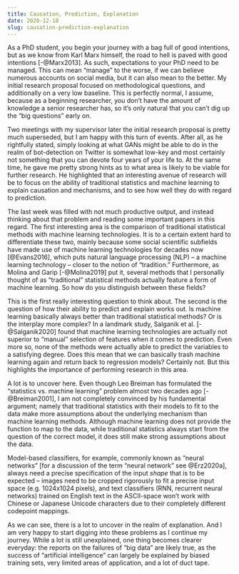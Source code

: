```yaml
---
title: Causation, Prediction, Explanation
date: 2020-12-18
slug: causation-prediction-explanation
---
```


As a PhD student, you begin your journey with a bag full of good intentions, but as we know from Karl Marx himself, the road to hell is paved with good intentions [-@Marx2013]. As such, expectations to your PhD need to be managed. This can mean “manage” to the worse, if we can believe numerous accounts on social media, but it can also mean to the better. My initial research proposal focused on methodological questions, and additionally on a very low baseline. This is perfectly normal, I assume, because as a beginning researcher, you don’t have the amount of knowledge a senior researcher has, so it’s only natural that you can’t dig up the “big questions” early on.

Two meetings with my supervisor later the initial research proposal is pretty much superseded, but I am happy with this turn of events. After all, as he rightfully stated, simply looking at what GANs might be able to do in the realm of bot-detection on Twitter is somewhat low-key and most certainly not something that you can devote four years of your life to. At the same time, he gave me pretty strong hints as to what area is likely to be viable for further research. He highlighted that an interesting avenue of research will be to focus on the ability of traditional statistics and machine learning to explain causation and mechanisms, and to see how well they do with regard to prediction.

The last week was filled with not much productive output, and instead thinking about that problem and reading some important papers in this regard. The first interesting area is the comparison of traditional statistical methods with machine learning technologies. It is to a certain extent hard to differentiate these two, mainly because some social scientific subfields have made use of machine learning technologies for decades now [@Evans2016], which puts natural language processing (NLP) – a machine learning technology – closer to the notion of “tradition.” Furthermore, as Molina and Garip [-@Molina2019] put it, several methods that I personally thought of as “traditional” statistical methods actually feature a form of machine learning. So how do you distinguish between these fields?

This is the first really interesting question to think about. The second is the question of how their ability to predict and explain works out. Is machine learning basically always better than traditional statistical methods? Or is the interplay more complex? In a landmark study, Salganik et al. [-@Salganik2020] found that machine learning technologies are actually not superior to “manual” selection of features when it comes to prediction. Even more so, none of the methods were actually able to predict the variables to a satisfying degree. Does this mean that we can basically trash machine learning again and return back to regression models? Certainly not. But this highlights the importance of performing research in this area.

A lot is to uncover here. Even though Leo Breiman has formulated the “statistics vs. machine learning” problem almost two decades ago [-@Breiman2001], I am not completely convinced by his fundamental argument; namely that traditional statistics with their models to fit to the data make more assumptions about the underlying mechanism than machine learning methods. Although machine learning does not provide the function to map to the data, while traditional statistics always start from the question of the correct model, it does still make strong assumptions about the data.

Model-based classifiers, for example, commonly known as “neural networks” [for a discussion of the term “neural network” see @Erz2020a], always need a precise specification of the input _shape_ that is to be expected – images need to be cropped rigorously to fit a precise input space (e.g. 1024x1024 pixels), and text classifiers (RNN, recurrent neural networks) trained on English text in the ASCII-space won’t work with Chinese or Japanese Unicode characters due to their completely different codepoint mappings.

As we can see, there is a lot to uncover in the realm of explanation. And I am very happy to start digging into these problems as I continue my journey. While a lot is still unexplained, one thing becomes clearer everyday: the reports on the failures of “big data” are likely true, as the success of “artificial intelligence” can largely be explained by biased training sets, very limited areas of application, and a lot of duct tape.
